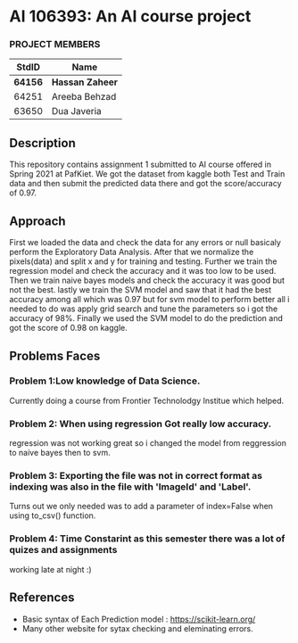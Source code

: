 # AI 106393: An AI course project #
### PROJECT MEMBERS ###
StdID | Name
------------ | -------------
**64156** | **Hassan Zaheer** <!--this is the group leader in bold.-->
64251 | Areeba Behzad
63650 | Dua Javeria
<!-- Replace name and student ids with acutally group member names and ids-->

## Description ##
This repository contains assignment 1 submitted to AI course offered in Spring 2021 at PafKiet.
We got the dataset from kaggle both Test and Train data and then submit the predicted data there and got the score/accuracy of 0.97.

## Approach ##
First we loaded the data and check the data for any errors or null basicaly perform the Exploratory Data Analysis.
After that we normalize the pixels(data) and split x and y for training and testing.
Further we train the regression model and check the accuracy and it was too low to be used.
Then we train naive bayes models and check the accuracy it was good but not the best.
lastly we train the SVM model and saw that it had the best accuracy among all which was 0.97 but for svm model to perform better all i needed to do was apply grid search and tune the parameters so i got the accuracy of 98%.
Finally we used the SVM model to do the prediction and got the score of 0.98 on kaggle.

## Problems Faces ##

### Problem 1:Low knowledge of Data Science. ###
Currently doing a course from Frontier Technolodgy Institue which helped.

### Problem 2: When using regression Got really low accuracy. ###
regression was not working great so i changed the model from reggression to naive bayes then to svm.

### Problem 3: Exporting the file was not in correct format as indexing was also in the file with 'ImageId' and 'Label'. ###
Turns out we only needed was to add a parameter of index=False when using to_csv() function.

### Problem 4: Time Constarint as this semester there was a lot of quizes and assignments ###
working late at night :)

## References ##
- Basic syntax of Each Prediction model : https://scikit-learn.org/
- Many other website for sytax checking and eleminating errors.
